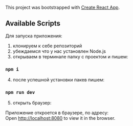 This project was bootstrapped with [Create React App](https://github.com/facebook/create-react-app).

## Available Scripts

Для запуска приложения:
1. клонируем к себе репозиторий
2. убеждаемся что у нас установлен Node.js
3. открываем в терминале папку с проектом и пишем:
### `npm i`
4. после успешной установки пакев пишем:
### `npm run dev`
5. открыть браузер:

Приложение откроется в браузере, по адресу:<br>
Open [http://localhost:8080](http://localhost:8080) to view it in the browser.



